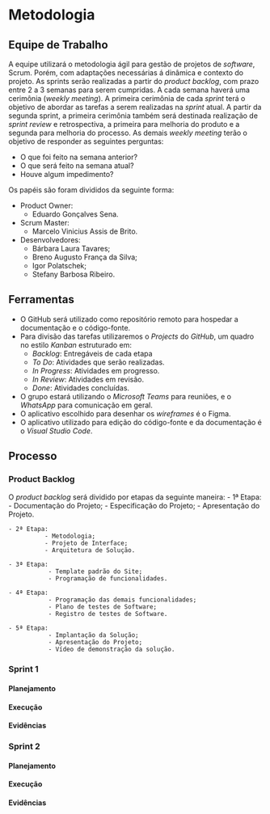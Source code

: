 # **Metodologia**

## **Equipe de Trabalho**

A equipe utilizará o metodologia ágil para gestão de projetos de *software*, Scrum. Porém, com adaptações necessárias á dinâmica e contexto do projeto. As sprints serão realizadas a partir do *product backlog*, com prazo entre 2 a 3 semanas para serem cumpridas. A cada semana haverá uma cerimônia (*weekly meeting*). A primeira cerimônia de cada *sprint* terá o objetivo de abordar as tarefas a serem realizadas na *sprint* atual. A partir da segunda sprint, a primeira cerimônia também será destinada  realização de *sprint review* e retrospectiva, a primeira para melhoria do produto e a segunda para melhoria do processo. As demais *weekly meeting* terão o objetivo de responder as seguintes perguntas:
- O que foi feito na semana anterior?
- O que será feito na semana atual?
- Houve algum impedimento?

Os papéis são foram divididos da seguinte forma:
- Product Owner: 
  - Eduardo Gonçalves Sena.
- Scrum Master: 
  - Marcelo Vinicius Assis de Brito.
- Desenvolvedores: 
  - Bárbara Laura Tavares;
  - Breno Augusto França da Silva;
  - Igor Polatschek; 
  - Stefany Barbosa Ribeiro.

## **Ferramentas** 
- O GitHub será utilizado como repositório remoto para hospedar a documentação e o código-fonte.
- Para divisão das tarefas utilizaremos o *Projects* do *GitHub*, um quadro no estilo *Kanban* estruturado em: 
  - *Backlog*: Entregáveis de cada etapa
  - *To Do*: Atividades que serão realizadas.
  - *In Progress*: Atividades em progresso.
  - *In Review*: Atividades em revisão.
  - *Done*: Atividades concluídas.
- O grupo estará utilizando o *Microsoft Teams* para reuniões, e o *WhatsApp* para comunicação em geral.
- O aplicativo escolhido para desenhar os *wireframes* é o Figma.
- O aplicativo utilizado para edição do código-fonte e da documentação é o *Visual Studio Code*.

## **Processo**

### **Product Backlog**

O *product backlog* será dividido por etapas da seguinte maneira:
    - 1ª Etapa:
              - Documentação do Projeto;
              - Especificação do Projeto;
              - Apresentação do Projeto.

    - 2ª Etapa:
              - Metodologia;
              - Projeto de Interface;
              - Arquitetura de Solução.

    - 3ª Etapa:
               - Template padrão do Site;
               - Programação de funcionalidades.

    - 4ª Etapa:
               - Programação das demais funcionalidades;
               - Plano de testes de Software;
               - Registro de testes de Software.

    - 5ª Etapa:
               - Implantação da Solução;
               - Apresentação do Projeto;
               - Vídeo de demonstração da solução.

### **Sprint 1**

#### **Planejamento**

#### **Execução**

#### **Evidências**

### **Sprint 2**

#### **Planejamento**

#### **Execução**

#### **Evidências**